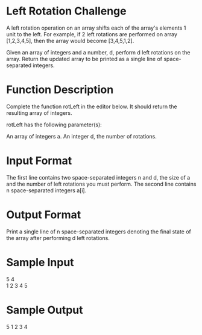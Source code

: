 # Left Rotation Challenge

A left rotation operation on an array shifts each of the array's elements 1 unit to the left. For example, if 2 left rotations are performed on array [1,2,3,4,5], then the array would become [3,4,5,1,2].

Given an array  of  integers and a number, d, perform d left rotations on the array. Return the updated array to be printed as a single line of space-separated integers.

# Function Description

Complete the function rotLeft in the editor below. It should return the resulting array of integers.

rotLeft has the following parameter(s):

An array of integers a.
An integer d, the number of rotations.

# Input Format

The first line contains two space-separated integers n and d, the size of a and the number of left rotations you must perform.
The second line contains n space-separated integers a[i].

# Output Format

Print a single line of n space-separated integers denoting the final state of the array after performing d left rotations.

# Sample Input

5 4 <br />
1 2 3 4 5

# Sample Output

5 1 2 3 4